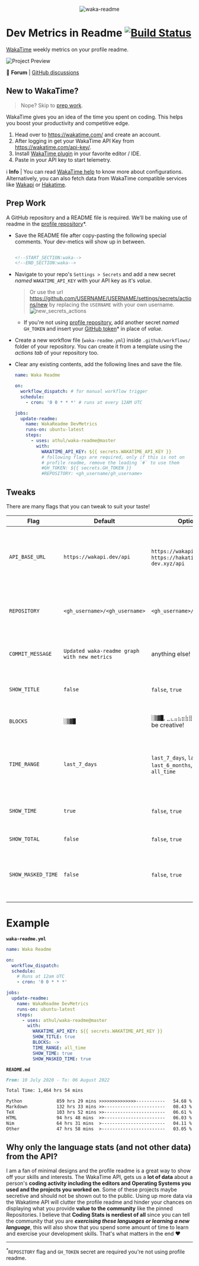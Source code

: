 <center>

![waka-readme](https://socialify.git.ci/athul/waka-readme/image?description=1&forks=1&name=1&pulls=1&stargazers=1&theme=Light)

</center>

# Dev Metrics in Readme [![Build Status](https://travis-ci.com/athul/waka-readme.svg?branch=master)](https://travis-ci.com/athul/waka-readme)

[WakaTime](https://wakatime.com) weekly metrics on your profile readme.

![Project Preview](https://user-images.githubusercontent.com/8397274/87243943-e6b45c00-c457-11ea-94c9-2aa0bf241be8.png)

:speech_balloon: **Forum** | [GitHub discussions][gh_discuss]

## New to WakaTime?

> Nope? Skip to [prep work](#prep-work).

WakaTime gives you an idea of the time you spent on coding. This helps you boost your productivity and competitive edge.

1. Head over to <https://wakatime.com/> and create an account.
2. After logging in get your WakaTime API Key from <https://wakatime.com/api-key/>.
3. Install [WakaTime plugin][waka_plugins] in your favorite editor / IDE.
4. Paste in your API key to start telemetry.

:information_source: **Info** | You can read [WakaTime help][waka_help] to know more about configurations.
Alternatively, you can also fetch data from WakaTime compatible services like [Wakapi][wakapi] or [Hakatime][hakatime].

## Prep Work

A GitHub repository and a README file is required. We'll be making use of readme in the [profile repository][profile_readme]\*.

- Save the README file after copy-pasting the following special comments. Your dev-metics will show up in between.

    ```md

    <!--START_SECTION:waka-->
    <!--END_SECTION:waka-->

    ```

- Navigate to your repo's `Settings > Secrets` and add a new secret *named* `WAKATIME_API_KEY` with your API key as it's *value*.
    > Or use the url <https://github.com/USERNAME/USERNAME/settings/secrets/actions/new> by replacing the `USERNAME` with your own username.
    > ![new_secrets_actions][new_secrets_actions]

  - If you're not using [profile repository][profile_readme], add another secret *named* `GH_TOKEN` and insert your [GitHub token][gh_access_token]\* in place of *value*.

- Create a new workflow file (`waka-readme.yml`) inside `.github/workflows/` folder of your repository. You can create it from a template using the *actions tab* of your repository too.
- Clear any existing contents, add the following lines and save the file.

    ```yml
    name: Waka Readme

    on:
      workflow_dispatch: # for manual workflow trigger
      schedule:
        - cron: '0 0 * * *' # runs at every 12AM UTC

    jobs:
      update-readme:
        name: WakaReadme DevMetrics
        runs-on: ubuntu-latest
        steps:
          - uses: athul/waka-readme@master
            with:
              WAKATIME_API_KEY: ${{ secrets.WAKATIME_API_KEY }}
              # following flags are required, only if this is not on
              # profile readme, remove the leading `#` to use them
              #GH_TOKEN: ${{ secrets.GH_TOKEN }}
              #REPOSITORY: <gh_username/gh_username>
    ```

## Tweaks

There are many flags that you can tweak to suit your taste!

| Flag               | Default                                      | Options                                                                 | Meaning                                                                                                 |
| ------------------ | -------------------------------------------- | ----------------------------------------------------------------------- | ------------------------------------------------------------------------------------------------------- |
| `API_BASE_URL`     | `https://wakapi.dev/api`                     | `https://wakapi.dev/api`, `https://hakatime.mtx-dev.xyz/api`            | Integration with WakaTime compatible services like [Wakapi][wakapi] & [Hakatime][hakatime] are possible |
| `REPOSITORY`       | `<gh_username>/<gh_username>`                | `<gh_username>/<repo_name>`                                             | Waka-readme stats will appear on the provided repository                                                |
| `COMMIT_MESSAGE`   | `Updated waka-readme graph with new metrics` | anything else!                                                          | Messaged used when committing updated stats                                                             |
| `SHOW_TITLE`       | `false`                                      | `false`, `true`                                                         | Add title to waka-readme stats blob                                                                     |
| `BLOCKS`           | `░▒▓█`                                       | `░▒▓█`, `⣀⣄⣤⣦⣶⣷⣿`, `-#`, you can be creative!                           | Ascii art used to build stats graph                                                                     |
| `TIME_RANGE`       | `last_7_days`                                | `last_7_days`, `last_30_days`, `last_6_months`, `last_year`, `all_time` | String representing a dispensation from which stats are aggregated                                      |
| `SHOW_TIME`        | `true`                                       | `false`, `true`                                                         | Displays the amount of time spent for each language                                                     |
| `SHOW_TOTAL`       | `false`                                      | `false`, `true`                                                         | Show total coding time                                                                                  |
| `SHOW_MASKED_TIME` | `false`                                      | `false`, `true`                                                         | Adds total coding time including unclassified languages (overrides: `SHOW_TOTAL`)                       |

# Example

**`waka-readme.yml`**

```yml
name: Waka Readme

on:
  workflow_dispatch:
  schedule:
    # Runs at 12am UTC
    - cron: '0 0 * * *'

jobs:
  update-readme:
    name: WakaReadme DevMetrics
    runs-on: ubuntu-latest
    steps:
      - uses: athul/waka-readme@master
        with:
          WAKATIME_API_KEY: ${{ secrets.WAKATIME_API_KEY }}
          SHOW_TITLE: true
          BLOCKS: ->
          TIME_RANGE: all_time
          SHOW_TIME: true
          SHOW_MASKED_TIME: true
```

**`README.md`**

```md
From: 10 July 2020 - To: 06 August 2022

Total Time: 1,464 hrs 54 mins

Python             859 hrs 29 mins >>>>>>>>>>>>>>-----------   54.68 %
Markdown           132 hrs 33 mins >>-----------------------   08.43 %
TeX                103 hrs 52 mins >>-----------------------   06.61 %
HTML               94 hrs 48 mins  >>-----------------------   06.03 %
Nim                64 hrs 31 mins  >------------------------   04.11 %
Other              47 hrs 58 mins  >------------------------   03.05 %
```

## Why only the language stats (and not other data) from the API?

I am a fan of minimal designs and the profile readme is a great way to show off your skills and interests. The WakaTime API, gets us a **lot of data** about a person's **coding activity including the editors and Operating Systems you used and the projects you worked on**. Some of these projects maybe secretive and should not be shown out to the public. Using up more data via the Wakatime API will clutter the profile readme and hinder your chances on displaying what you provide **value to the community** like the pinned Repositories. I believe that **Coding Stats is nerdiest of all** since you can tell the community that you are ***exercising these languages or learning a new language***, this will also show that you spend some amount of time to learn and exercise your development skills. That's what matters in the end :heart:

---

<sup>*</sup>`REPOSITORY` flag and `GH_TOKEN` secret are required you're not using profile readme.

[//]: #(Links)

[wakapi]: https://wakapi.dev
[hakatime]: https://github.com/mujx/hakatime
[workflow_dispatch]: https://github.blog/changelog/2020-07-06-github-actions-manual-triggers-with-workflow_dispatch/
[waka_plugins]: https://wakatime.com/plugins
[waka_help]: https://wakatime.com/help/editors
[profile_readme]: https://docs.github.com/en/account-and-profile/setting-up-and-managing-your-github-profile/customizing-your-profile/managing-your-profile-readme
[new_secrets_actions]: https://user-images.githubusercontent.com/52720626/151221742-bc37d139-2bb3-4554-b27c-46b107d1f408.png
[gh_access_token]: https://docs.github.com/en/actions/configuring-and-managing-workflows/authenticating-with-the-github_token
[gh_discuss]: https://github.com/athul/waka-readme/discussions
